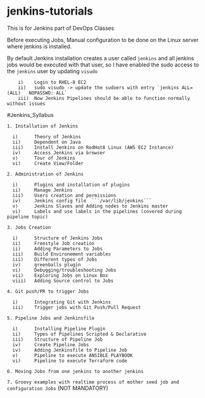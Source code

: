 # jenkins-tutorials
This is for Jenkins part of DevOps Classes

Before executing Jobs, Manual configuration to be done on the Linux server where jenkins is installed.

By default Jenkins installation creates a user called `jenkins` and all jenkins jobs would be executed with that user, so I have enabled the sudo access to the `jenkins` user by updating `visudo`

        i)    Login to RHEL-8 EC2
        ii)   sudo visudo -> update the sudoers with entry `jenkins	ALL=(ALL) 	NOPASSWD: ALL`
        iii)  Now Jenkins Pipelines should be able to function normally without issues


#Jenkins_Syllabus

`1. Installation of Jenkins`

      i)      Theory of Jenkins
      ii)     Dependent on Java
      iii)    Install Jenkins on RedHat8 Linux (AWS EC2 Instance)
      iv)     Access Jenkins via browser
      v)      Tour of Jenkins
      vi)     Create View/Folder

`2. Administration of Jenkins`

      i)      Plugins and installation of plugins
      ii)     Manage Jenkins
      iii)    Users creation and permissions
      iv)     Jenkins config file  ```/var/lib/jenkins```
      v)      Jenkins Slaves and Adding nodes to Jenkins master
      vi)     Labels and use labels in the pipelines (covered during pipeline topic)

`3. Jobs Creation`

      i)      Structure of Jenkins Jobs
      ii)     Freestyle Job creation
      ii)     Adding Parameters to Jobs
      iii)    Build Environement variables
      iii)    Different types of Jobs
      iv)     greenballs plugin
      vi)     Debugging/troubleshooting Jobs
      vii)    Exploring Jobs on Linux Box
      viii)   Adding Source control to Jobs

`4. Git push/PR to trigger Jobs`

      i)      Integrating Git with Jenkins
      iii)    Trigger jobs with Git Push/Pull Request    

`5. Pipeline Jobs and Jenkinsfile`

      i)      Installing Pipeline Plugin
      ii)     Types of Pipelines Scripted & Declarative
      iii)    Structure of Pipeline Job
      iv)     Create Pipeline Jobs
      iv)     Adding Jenkinsfile to Pipeline Job
      v)      Pipeline to execute ANSIBLE PLAYBOOK
      vi)     Pipeline to execute Terraform code

`6. Moving Jobs from one jenkins to another jenkins`

`7. Groovy examples with realtime process of mother seed job and configuration Jobs` (NOT MANDATORY)
